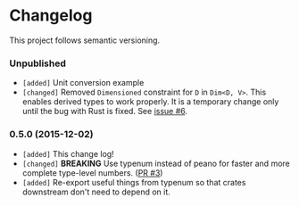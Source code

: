 # Changelog

This project follows semantic versioning.

### Unpublished
- `[added]` Unit conversion example
- `[changed]` Removed `Dimensioned` constraint for `D` in `Dim<D, V>`. This enables derived types to work properly. It is a temporary change only until the bug with Rust is fixed. See [issue #6](https://github.com/paholg/dimensioned/issues/6).

### 0.5.0 (2015-12-02)
- `[added]` This change log!
- `[changed]` **BREAKING** Use typenum instead of peano for faster and more complete type-level numbers. ([PR #3](https://github.com/paholg/dimensioned/pull/3))
- `[added]` Re-export useful things from typenum so that crates downstream don't need to depend on it.
